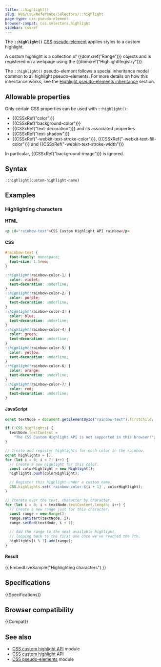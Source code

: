 ```yaml
---
title: ::highlight()
slug: Web/CSS/Reference/Selectors/::highlight
page-type: css-pseudo-element
browser-compat: css.selectors.highlight
sidebar: cssref
---
```


The **`::highlight()`** [CSS](/en-US/docs/Web/CSS) [pseudo-element](/en-US/docs/Web/CSS/Reference/Selectors/Pseudo-elements) applies styles to a custom highlight.

A custom highlight is a collection of {{domxref("Range")}} objects and is registered on a webpage using the {{domxref("HighlightRegistry")}}.

The `::highlight()` pseudo-element follows a special inheritance model common to all highlight pseudo-elements. For more details on how this inheritance works, see the [Highlight pseudo-elements inheritance](/en-US/docs/Web/CSS/Reference/Selectors/Pseudo-elements#highlight_pseudo-elements_inheritance) section.

## Allowable properties

Only certain CSS properties can be used with `::highlight()`:

- {{CSSxRef("color")}}
- {{CSSxRef("background-color")}}
- {{CSSxRef("text-decoration")}} and its associated properties
- {{CSSxRef("text-shadow")}}
- {{CSSxRef("-webkit-text-stroke-color")}}, {{CSSxRef("-webkit-text-fill-color")}} and {{CSSxRef("-webkit-text-stroke-width")}}

In particular, {{CSSxRef("background-image")}} is ignored.

## Syntax

```css-nolint
::highlight(custom-highlight-name)
```

## Examples

### Highlighting characters

#### HTML

```html
<p id="rainbow-text">CSS Custom Highlight API rainbow</p>
```

#### CSS

```css
#rainbow-text {
  font-family: monospace;
  font-size: 1.5rem;
}

::highlight(rainbow-color-1) {
  color: violet;
  text-decoration: underline;
}
::highlight(rainbow-color-2) {
  color: purple;
  text-decoration: underline;
}
::highlight(rainbow-color-3) {
  color: blue;
  text-decoration: underline;
}
::highlight(rainbow-color-4) {
  color: green;
  text-decoration: underline;
}
::highlight(rainbow-color-5) {
  color: yellow;
  text-decoration: underline;
}
::highlight(rainbow-color-6) {
  color: orange;
  text-decoration: underline;
}
::highlight(rainbow-color-7) {
  color: red;
  text-decoration: underline;
}
```

#### JavaScript

```js
const textNode = document.getElementById("rainbow-text").firstChild;

if (!CSS.highlights) {
  textNode.textContent =
    "The CSS Custom Highlight API is not supported in this browser!";
}

// Create and register highlights for each color in the rainbow.
const highlights = [];
for (let i = 0; i < 7; i++) {
  // Create a new highlight for this color.
  const colorHighlight = new Highlight();
  highlights.push(colorHighlight);

  // Register this highlight under a custom name.
  CSS.highlights.set(`rainbow-color-${i + 1}`, colorHighlight);
}

// Iterate over the text, character by character.
for (let i = 0; i < textNode.textContent.length; i++) {
  // Create a new range just for this character.
  const range = new Range();
  range.setStart(textNode, i);
  range.setEnd(textNode, i + 1);

  // Add the range to the next available highlight,
  // looping back to the first one once we've reached the 7th.
  highlights[i % 7].add(range);
}
```

#### Result

{{ EmbedLiveSample("Highlighting characters") }}

## Specifications

{{Specifications}}

## Browser compatibility

{{Compat}}

## See also

- [CSS custom highlight API](/en-US/docs/Web/CSS/CSS_custom_highlight_API) module
- [CSS custom highlight](/en-US/docs/Web/API/CSS_Custom_Highlight_API) API
- [CSS pseudo-elements](/en-US/docs/Web/CSS/CSS_pseudo-elements) module
